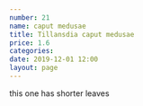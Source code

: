 ```yaml
---
number: 21
name: caput medusae
title: Tillansdia caput medusae
price: 1.6
categories:
date: 2019-12-01 12:00
layout: page
---
```

this one has shorter leaves
